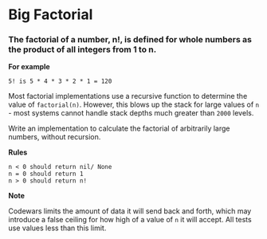 # Big Factorial

### The factorial of a number, n!, is defined for whole numbers as the product of all integers from 1 to n.

**For example**

    5! is 5 * 4 * 3 * 2 * 1 = 120

Most factorial implementations use a recursive function to determine the value of `factorial(n)`. However, this blows up the stack for large values of `n` - most systems cannot handle stack depths much greater than `2000` levels.

Write an implementation to calculate the factorial of arbitrarily large numbers, without recursion.

**Rules**

    n < 0 should return nil/ None
    n = 0 should return 1
    n > 0 should return n!

**Note**

 Codewars limits the amount of data it will send back and forth, which may introduce a false ceiling for how high of a value of `n` it will accept. All tests use values less than this limit.
